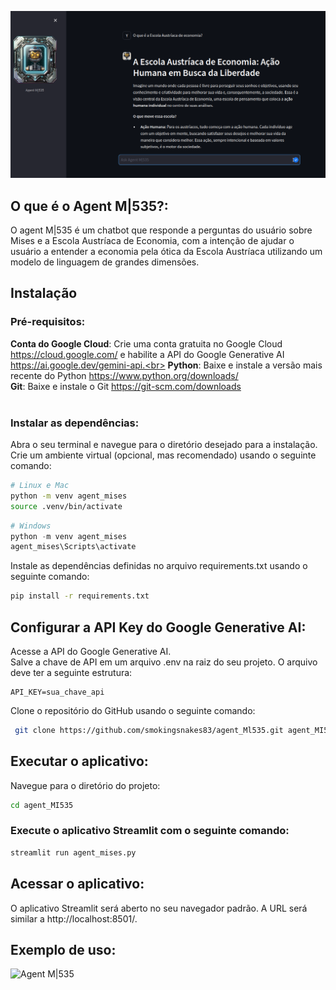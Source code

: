 ![Agent M|535](https://github.com/smokingsnakes83/agent_Ml535/blob/main/assets/asset1.png?raw=true)

## **O que é o Agent M|535?**:
O agent M|535 é um chatbot que responde a perguntas do usuário sobre Mises e a Escola Austríaca de Economia, com a intenção de ajudar o usuário a entender a economia pela ótica da Escola Austríaca utilizando um modelo de linguagem de grandes dimensões.

## **Instalação**
### Pré-requisitos:
**Conta do Google Cloud**: Crie uma conta gratuita no Google Cloud https://cloud.google.com/ e habilite a API do Google Generative AI https://ai.google.dev/gemini-api.<br>
**Python**: Baixe e instale a versão mais recente do Python https://www.python.org/downloads/<br>
**Git**: Baixe e instale o Git https://git-scm.com/downloads<br><br>
### Instalar as dependências:
Abra o seu terminal e navegue para o diretório desejado para a instalação.<br>
Crie um ambiente virtual (opcional, mas recomendado) usando o seguinte comando:<br>
```bash
# Linux e Mac
python -m venv agent_mises 
source .venv/bin/activate
```
```powershell
# Windows
python -m venv agent_mises
agent_mises\Scripts\activate
```
Instale as dependências definidas no arquivo requirements.txt usando o seguinte comando:<br>
```bash
pip install -r requirements.txt
```
## Configurar a API Key do Google Generative AI:<br>
Acesse a API do Google Generative AI.<br>
Salve a chave de API em um arquivo .env na raiz do seu projeto. O arquivo deve ter a seguinte estrutura:<br>
```.env
API_KEY=sua_chave_api
```
Clone o repositório do GitHub usando o seguinte comando:

```bash
 git clone https://github.com/smokingsnakes83/agent_Ml535.git agent_MI535
```
## Executar o aplicativo:
Navegue para o diretório do projeto:<br>
```bash
cd agent_MI535
```
### Execute o aplicativo Streamlit com o seguinte comando:
```bash
streamlit run agent_mises.py
```
## Acessar o aplicativo:
O aplicativo Streamlit será aberto no seu navegador padrão. A URL será similar a http://localhost:8501/.

## **Exemplo de uso:**
![Agent M|535](https://github.com/smokingsnakes83/agent_Ml535/blob/main/assets/asset4.gif)
